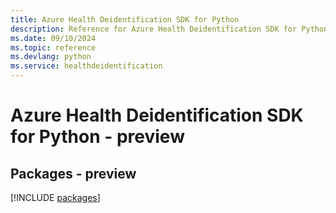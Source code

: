 ```yaml
---
title: Azure Health Deidentification SDK for Python
description: Reference for Azure Health Deidentification SDK for Python
ms.date: 09/10/2024
ms.topic: reference
ms.devlang: python
ms.service: healthdeidentification
---
```

# Azure Health Deidentification SDK for Python - preview
## Packages - preview
[!INCLUDE [packages](health-deidentification-index.md)]